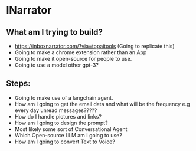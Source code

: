 # INarrator



## What am I trying to build?
- https://inboxnarrator.com/?via=topaitools (Going to replicate this)
- Going to make a chrome extension rather than an App
- Going to make it open-source for people to use.
- Going to use a model other gpt-3?


## Steps:

- Going to make use of a langchain agent.
- How am I going to get the email data and what will be the frequency e.g every day unread messages?????
- How do I handle pictures and links?
- How am I going to design the prompt?
- Most likely some sort of Conversational Agent
- Which Open-source LLM am I going to use?
- How am I going to convert Text to Voice?